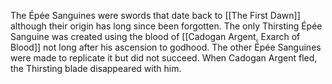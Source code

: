 The Épée Sanguines were swords that date back to [[The First Dawn]] although their origin has long since been forgotten. The only Thirsting Épée Sanguine was created using the blood of [[Cadogan Argent, Exarch of Blood]] not long after his ascension to godhood. The other Épée Sanguines were made to replicate it but did not succeed. When Cadogan Argent fled, the Thirsting blade disappeared with him.